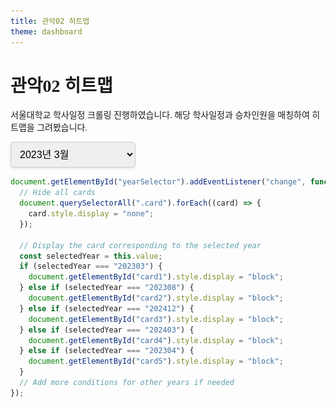 ```yaml
---
title: 관악02 히트맵
theme: dashboard
---
```


<style>
  .selector-container {
    display: flex;
    align-items: center;
    padding: 10px;
  }

  label {
    margin-right: 10px;
    font-size: 16px;
    font-weight: bold;
  }

  select {
    width: 200px;
    padding: 10px;
    border-radius: 5px;
    border: 1px solid #ccc;
    box-shadow: 0 2px 4px rgba(0,0,0,0.1);
    font-size: 16px;
    cursor: pointer;
  }

  select:focus {
    outline: none;
    border-color: #5c67f2;
    box-shadow: 0 0 8px rgba(92, 103, 242, 0.5);
  }

  option {
    padding: 8px 10px;
  }
   @import url("https://fonts.googleapis.com/css?family=Noto+Serif+KR&display=swap");
  body {
    font-family: "Noto Serif KR", serif;
  }
</style>

# 관악02 히트맵

서울대학교 학사일정 크롤링 진행하였습니다.
해당 학사일정과 승차인원을 매칭하여 히트맵을 그려봤습니다.

<select id="yearSelector">
  <option value="202303">2023년 3월</option>
  <option value="202304">2023년 4월</option>
  <option value="202308">2023년 8월</option>
  <option value="202403">2024년 3월</option>
  <option value="202412">2024년 12월</option>
</select>

<div class="grid grid-cols-1">
  <div  id = "card1" class="card" style= "display:none;">
    <img src="./heatmap/202303.png">
  </div>
  <div id = "card2" class="card" style= "display:none;">
    <img src="./heatmap/202308.png">
  </div>
  <div id = "card3" class="card" style= "display:none;">
    <img src="./heatmap/202412.png">
  </div>
  <div id = "card4" class="card" style= "display:none;">
    <img src="./heatmap/202403.png">
  </div>
  <div id = "card5" class="card" style= "display:none;">
    <img src="./heatmap/202304.png">
  </div>
</div>

</div>

```js
document.getElementById("yearSelector").addEventListener("change", function () {
  // Hide all cards
  document.querySelectorAll(".card").forEach((card) => {
    card.style.display = "none";
  });

  // Display the card corresponding to the selected year
  const selectedYear = this.value;
  if (selectedYear === "202303") {
    document.getElementById("card1").style.display = "block";
  } else if (selectedYear === "202308") {
    document.getElementById("card2").style.display = "block";
  } else if (selectedYear === "202412") {
    document.getElementById("card3").style.display = "block";
  } else if (selectedYear === "202403") {
    document.getElementById("card4").style.display = "block";
  } else if (selectedYear === "202304") {
    document.getElementById("card5").style.display = "block";
  }
  // Add more conditions for other years if needed
});
```
